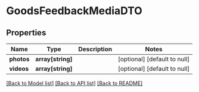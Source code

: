 # GoodsFeedbackMediaDTO

## Properties
Name | Type | Description | Notes
------------ | ------------- | ------------- | -------------
**photos** | **array[string]** |  | [optional] [default to null]
**videos** | **array[string]** |  | [optional] [default to null]

[[Back to Model list]](../README.md#documentation-for-models) [[Back to API list]](../README.md#documentation-for-api-endpoints) [[Back to README]](../README.md)


